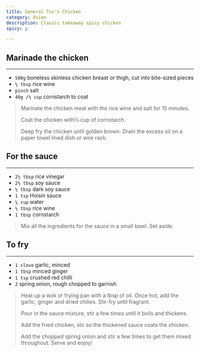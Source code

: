 ```yaml
---
title: General Tso's Chicken 
category: Asian
description: Classic takeaway spicy chicken
spicy: y

--- 
```


## Marinade the chicken 

---

* `500g` boneless skinless chicken breast or thigh, cut into bite-sized pieces
* `½ tbsp` rice wine
* `pinch` salt
* `40g /⅓ cup` cornstarch to coat

> Marinate the chicken meat with the rice wine and salt for 15 minutes.
>
> Coat the chicken with⅓ cup of cornstarch.
>
> Deep fry the chicken until golden brown. Drain the excess oil on a paper towel lined dish or wire rack.

## For the sauce 

---

* `2½ tbsp` rice vinegar
* `2½ tbsp` soy sauce
* `½ tbsp` dark soy sauce
* `1 tsp` Hoisin sauce
* `¼ cup` water
* `½ tbsp` rice wine
* `1 tbsp` cornstarch

> Mix all the ingredients for the sauce in a small bowl. Set aside.

## To fry 

---

* `1 clove` garlic, minced
* `1 tbsp` minced ginger
* `1 tsp` crushed red chilli
* `2` spring onion, rough chopped to garnish

> Heat up a wok or frying pan with a tbsp of oil. Once hot, add the garlic, ginger and dried chilies. Stir-fry until fragrant.
>
> Pour in the sauce mixture, stir a few times until it boils and thickens.
>
> Add the fried chicken, stir so the thickened sauce coats the chicken.
>
> Add the chopped spring onion and stir a few times to get them mixed throughout. Serve and enjoy!
